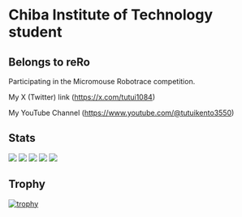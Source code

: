 # Chiba Institute of Technology student
## Belongs to reRo
Participating in the Micromouse Robotrace competition.

My X (Twitter) link (https://x.com/tutui1084)

My YouTube Channel (https://www.youtube.com/@tutuikento3550)

## Stats
![](http://github-profile-summary-cards.vercel.app/api/cards/profile-details?username=kentotutui&theme=nord_dark)
![](http://github-profile-summary-cards.vercel.app/api/cards/repos-per-language?username=kentotutui&theme=nord_dark)
![](http://github-profile-summary-cards.vercel.app/api/cards/most-commit-language?username=kentotutui&theme=nord_dark)
![](http://github-profile-summary-cards.vercel.app/api/cards/stats?username=kentotutui&theme=nord_dark)
![](http://github-profile-summary-cards.vercel.app/api/cards/productive-time?username=kentotutui&theme=nord_dark&utcOffset=9)

## Trophy
[![trophy](https://github-profile-trophy.vercel.app/?username=kentotutui)](https://github.com/ryo-ma/github-profile-trophy)

